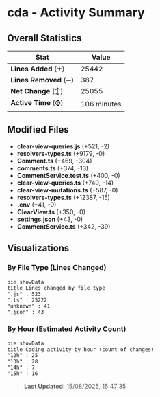 # cda - Activity Summary 

## Overall Statistics

| Stat                   | Value                                                             |
| ---------------------- | ----------------------------------------------------------------- |
| **Lines Added** (➕)   | 25442                                          |
| **Lines Removed** (➖) | 387                                        |
| **Net Change** (↕)    | 25055                |
| **Active Time** (⌚)   | 106 minutes |


## Modified Files
- **clear-view-queries.js** (+521, -2)
- **resolvers-types.ts** (+9179, -0)
- **Comment.ts** (+469, -304)
- **comments.ts** (+374, -13)
- **CommentService.test.ts** (+400, -0)
- **clear-view-queries.ts** (+749, -14)
- **clear-view-mutations.ts** (+587, -0)
- **resolvers-types.ts** (+12387, -15)
- **.env** (+41, -0)
- **ClearView.ts** (+350, -0)
- **settings.json** (+43, -0)
- **CommentService.ts** (+342, -39)

## Visualizations

### By File Type (Lines Changed)

```mermaid
pie showData
title Lines changed by file type
".js" : 523
".ts" : 25222
"unknown" : 41
".json" : 43
```

### By Hour (Estimated Activity Count)

```mermaid
pie showData
title Coding activity by hour (count of changes)
"12h" : 25
"13h" : 28
"14h" : 7
"15h" : 16
```


> **Last Updated:** 15/08/2025, 15:47:35